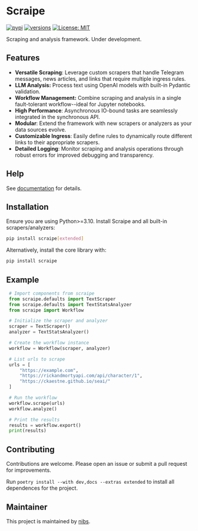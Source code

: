 # Scraipe
[![pypi](https://img.shields.io/pypi/v/scraipe.svg)](https://pypi.python.org/pypi/scraipe)
[![versions](https://img.shields.io/pypi/pyversions/scraipe.svg)](https://github.com/snpm/scraipe)
[![License: MIT](https://img.shields.io/badge/License-MIT-yellow.svg)](https://github.com/SnpM/scraipe/blob/main/LICENSE)

Scraping and analysis framework. Under development.

## Features
- **Versatile Scraping**: Leverage custom scrapers that handle Telegram messages, news articles, and links that require multiple ingress rules.
- **LLM Analysis:** Process text using OpenAI models with built-in Pydantic validation.
- **Workflow Management:** Combine scraping and analysis in a single fault-tolerant workflow--ideal for Jupyter notebooks.
- **High Performance**: Asynchronous IO-bound tasks are seamlessly integrated in the synchronous API.
- **Modular**: Extend the framework with new scrapers or analyzers as your data sources evolve.
- **Customizable Ingress**: Easily define rules to dynamically route different links to their appropriate scrapers.
- **Detailed Logging**: Monitor scraping and analysis operations through robust errors for improved debugging and transparency.

## Help

See [documentation](https://scraipe.readthedocs.io/en/latest/) for details.

## Installation

Ensure you are using Python>=3.10. Install Scraipe and all built-in scrapers/analyzers:
```bash
pip install scraipe[extended]
```

Alternatively, install the core library with:
```bash
pip install scraipe
```

## Example

```python
 # Import components from scraipe
 from scraipe.defaults import TextScraper
 from scraipe.defaults import TextStatsAnalyzer
 from scraipe import Workflow

 # Initialize the scraper and analyzer
 scraper = TextScraper()
 analyzer = TextStatsAnalyzer()

 # Create the workflow instance
 workflow = Workflow(scraper, analyzer)

 # List urls to scrape
 urls = [
     "https://example.com",
     "https://rickandmortyapi.com/api/character/1",
     "https://ckaestne.github.io/seai/"
 ]

 # Run the workflow
 workflow.scrape(urls)
 workflow.analyze()

 # Print the results
 results = workflow.export()
 print(results)
 ```
   
## Contributing

Contributions are welcome. Please open an issue or submit a pull request for improvements.

Run `poetry install --with dev,docs --extras extended` to install all dependences for the project.

## Maintainer
This project is maintained by [nibs](https://github.com/SnpM).
